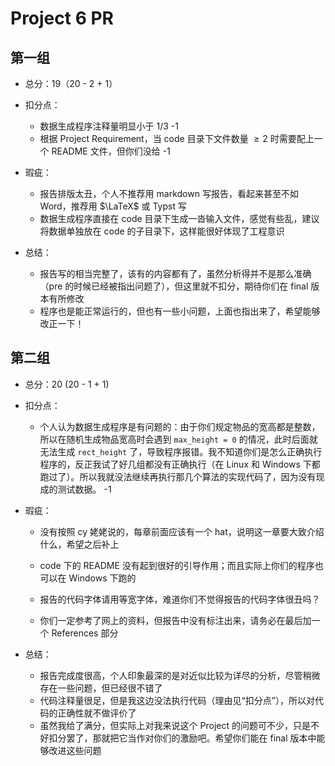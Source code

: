 # Project 6 PR

## 第一组



- 总分：19（20 - 2 + 1）

- 扣分点：

	- 数据生成程序注释量明显小于 1/3   -1
	- 根据 Project Requirement，当 code 目录下文件数量 $\ge 2$ 时需要配上一个 README 文件，但你们没给    -1

- 瑕疵：

	- 报告排版太丑，个人不推荐用 markdown 写报告，看起来甚至不如 Word，推荐用 $\LaTeX$ 或 Typst 写
	- 数据生成程序直接在 code 目录下生成一沓输入文件，感觉有些乱，建议将数据单独放在 code 的子目录下，这样能很好体现了工程意识

- 总结：

	- 报告写的相当完整了，该有的内容都有了，虽然分析得并不是那么准确（pre 的时候已经被指出问题了），但这里就不扣分，期待你们在 final 版本有所修改
	- 程序也是能正常运行的，但也有一些小问题，上面也指出来了，希望能够改正一下！

	




## 第二组



- 总分：20 (20 - 1 + 1)

- 扣分点：

	- 个人认为数据生成程序是有问题的：由于你们规定物品的宽高都是整数，所以在随机生成物品宽高时会遇到 `max_height = 0` 的情况，此时后面就无法生成 `rect_height` 了，导致程序报错。我不知道你们是怎么正确执行程序的，反正我试了好几组都没有正确执行（在 Linux 和 Windows 下都跑过了）。所以我就没法继续再执行那几个算法的实现代码了，因为没有现成的测试数据。    -1

- 瑕疵：

	- 没有按照 cy 姥姥说的，每章前面应该有一个 hat，说明这一章要大致介绍什么，希望之后补上


	- code 下的 README 没有起到很好的引导作用；而且实际上你们的程序也可以在 Windows 下跑的
	- 报告的代码字体请用等宽字体，难道你们不觉得报告的代码字体很丑吗？
	- 你们一定参考了网上的资料，但报告中没有标注出来，请务必在最后加一个 References 部分

- 总结：

	- 报告完成度很高，个人印象最深的是对近似比较为详尽的分析，尽管稍微存在一些问题，但已经很不错了
	- 代码注释量很足，但是我这边没法执行代码（理由见“扣分点”），所以对代码的正确性就不做评价了
	- 虽然我给了满分，但实际上对我来说这个 Project 的问题可不少，只是不好扣分罢了，那就把它当作对你们的激励吧。希望你们能在 final 版本中能够改进这些问题